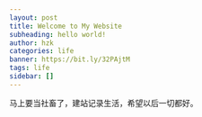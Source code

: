 ```yaml
---
layout: post
title: Welcome to My Website
subheading: hello world!
author: hzk
categories: life
banner: https://bit.ly/32PAjtM
tags: life
sidebar: []
---
```


马上要当社畜了，建站记录生活，希望以后一切都好。